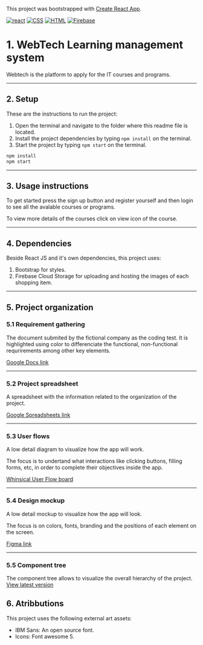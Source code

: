 This project was bootstrapped with [Create React App](https://github.com/facebook/create-react-app).

[![react](https://img.shields.io/badge/React-20232A?style=for-the-badge&logo=react&logoColor=61DAFB)](https://reactjs.org/)
[![CSS](https://img.shields.io/badge/CSS-CC6699?style=for-the-badge&logo=css&logoColor=css)](https://www.w3.org/TR/CSS/#css)
[![HTML](https://img.shields.io/badge/HTML-ffd60a?style=for-the-badge&logo=html)](https://www.w3.org/TR/CSS/#css)
[![Firebase](https://img.shields.io/badge/firebase-%23039BE5.svg?style=for-the-badge&logo=firebase)](https://firebase.google.com/)

# 1. WebTech Learning management system

Webtech is the platform to apply for the IT courses and programs.

---

## 2. Setup

These are the instructions to run the project:

1. Open the terminal and navigate to the folder where this readme file is located.
2. Install the project dependencies by typing `npm install` on the terminal.
3. Start the project by typing `npm start` on the terminal.

```bash
npm install
npm start
```

---

## 3. Usage instructions

To get started press the sign up button and register yourself and then login to see all the avalable courses or programs.

To view more details of the courses click on view icon of the course.

---

## 4. Dependencies

Beside React JS and it's own dependencies, this project uses:

1. Bootstrap for styles.
2. Firebase Cloud Storage for uploading and hosting the images of each shopping item.

---

## 5. Project organization

### 5.1 Requirement gathering

The document submited by the fictional company as the coding test. It is highlighted using color to differenciate the functional, non-functional requrirements among other key elements.

[Google Docs link](https://docs.google.com/document/d/18hsfQNZxx_V5U0sHXFst2Y5bwmK3b2vEDxbyvZOVoNc/edit)

---

### 5.2 Project spreadsheet

A spreadsheet with the information related to the organization of the project.

[Google Spreadsheets link](https://docs.google.com/spreadsheets/d/1cDoOwR4ogKfjStKctZgvvvEIeqdlLTS9WyN5K0TXpAU/edit#gid=0)

---

### 5.3 User flows

A low detail diagram to visualize how the app will work.

The focus is to undertand what interactions like clicking buttons, filling forms, etc, in order to complete their objectives inside the app.

[Whinsical User Flow board](https://whimsical.com/userflow-diagram-MPJQp27aLMHYo5XGsj5jEw)

---

### 5.4 Design mockup

A low detail mockup to visualize how the app will look.

The focus is on colors, fonts, branding and the positions of each element on the screen.

[Figma link]()

---

### 5.5 Component tree

The component tree allows to visualize the overall hierarchy of the project.
[View latest version](https://whimsical.com/componenttree-6YXyZdWug1LbnLjYsVByRo)


## 6. Atribbutions

This project uses the following external art assets:
- IBM Sans: An open source font.
- Icons: Font awesome 5.
